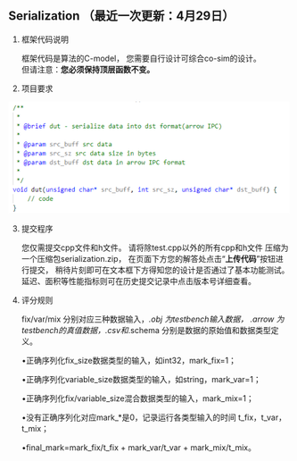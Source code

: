## Serialization （最近一次更新：4月29日）

1. 框架代码说明

    框架代码是算法的C-model，
    您需要自行设计可综合co-sim的设计。  
    但请注意：**您必须保持顶层函数不变。**

2. 项目要求  

![image-20220331102725649](../assets/2.png)



3. 提交程序

    您仅需提交cpp文件和h文件。
    请将除test.cpp以外的所有cpp和h文件
    压缩为一个压缩包serialization.zip，
    在页面下方您的解答处点击“**上传代码**”按钮进行提交，
    稍待片刻即可在文本框下方得知您的设计是否通过了基本功能测试。
    延迟、面积等性能指标则可在历史提交记录中点击版本号详细查看。
    
4. 评分规则
 
    fix/var/mix 分别对应三种数据输入，*.obj 为testbench输入数据， *.arrow 为testbench的真值数据，*.csv和*.schema 分别是数据的原始值和数据类型定义。
  
    •正确序列化fix_size数据类型的输入，如int32，mark_fix=1；
  
    •正确序列化variable_size数据类型的输入，如string，mark_var=1；
  
    •正确序列化fix/variable_size混合数据类型的输入，mark_mix=1；
  
    •没有正确序列化对应mark_*是0，记录运行各类型输入的时间 t_fix，t_var，t_mix；
  
    •final_mark=mark_fix/t_fix + mark_var/t_var + mark_mix/t_mix。
